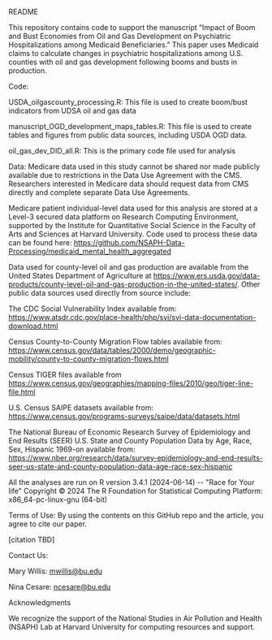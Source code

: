 README  

 

This repository contains code to support the manuscript “Impact of Boom and Bust Economies from Oil and Gas Development on Psychiatric Hospitalizations among Medicaid Beneficiaries.” This paper uses Medicaid claims to calculate changes in psychiatric hospitalizations among U.S. counties with oil and gas development following booms and busts in production.  

 

Code: 

USDA_oilgascounty_processing.R: This file is used to create boom/bust indicators from UDSA oil and gas data  

manuscript_OGD_development_maps_tables.R: This file is used to create tables and figures from public data sources, including USDA OGD data. 

oil_gas_dev_DID_all.R: This is the primary code file used for analysis 

 

Data: 
Medicare data used in this study cannot be shared nor made publicly available due to restrictions in the Data Use Agreement with the CMS. Researchers interested in Medicare data should request data from CMS directly and complete separate Data Use Agreements. 

 

Medicare patient individual-level data used for this analysis are stored at a Level-3 secured data platform on Research Computing Environment, supported by the Institute for Quantitative Social Science in the Faculty of Arts and Sciences at Harvard University. Code used to process these data can be found here: https://github.com/NSAPH-Data-Processing/medicaid_mental_health_aggregated 

 

Data used for county-level oil and gas production are available from the United States Department of Agriculture at https://www.ers.usda.gov/data-products/county-level-oil-and-gas-production-in-the-united-states/. Other public data sources used directly from source include:  

The CDC Social Vulnerability Index available from: https://www.atsdr.cdc.gov/place-health/php/svi/svi-data-documentation-download.html  

Census County-to-County Migration Flow tables available from: https://www.census.gov/data/tables/2000/demo/geographic-mobility/county-to-county-migration-flows.html  

Census TIGER files available from https://www.census.gov/geographies/mapping-files/2010/geo/tiger-line-file.html 

U.S. Census SAIPE datasets available from: https://www.census.gov/programs-surveys/saipe/data/datasets.html  

The National Bureau of Economic Research Survey of Epidemiology and End Results (SEER) U.S. State and County Population Data by Age, Race, Sex, Hispanic 1969-on available from: https://www.nber.org/research/data/survey-epidemiology-and-end-results-seer-us-state-and-county-population-data-age-race-sex-hispanic   

 

All the analyses are run on 
R version 3.4.1 (2024-06-14) -- "Race for Your life" 
Copyright © 2024 The R Foundation for Statistical Computing 
Platform: x86_64-pc-linux-gnu (64-bit) 

 

Terms of Use: 
By using the contents on this GitHub repo and the article, you agree to cite our paper. 

 

[citation TBD] 

 

Contact Us: 

Mary Willis: mwillis@bu.edu 

Nina Cesare: ncesare@bu.edu  

 

Acknowledgments 

We recognize the support of the National Studies in Air Pollution and Health (NSAPH) Lab at Harvard University for computing resources and support.  
 
